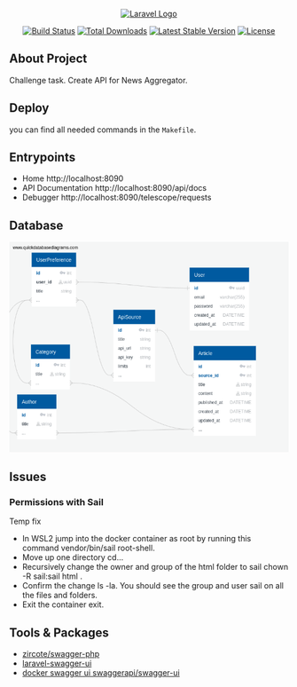 <p align="center"><a href="https://laravel.com" target="_blank"><img src="https://raw.githubusercontent.com/laravel/art/master/logo-lockup/5%20SVG/2%20CMYK/1%20Full%20Color/laravel-logolockup-cmyk-red.svg" width="400" alt="Laravel Logo"></a></p>

<p align="center">
<a href="https://github.com/laravel/framework/actions"><img src="https://github.com/laravel/framework/workflows/tests/badge.svg" alt="Build Status"></a>
<a href="https://packagist.org/packages/laravel/framework"><img src="https://img.shields.io/packagist/dt/laravel/framework" alt="Total Downloads"></a>
<a href="https://packagist.org/packages/laravel/framework"><img src="https://img.shields.io/packagist/v/laravel/framework" alt="Latest Stable Version"></a>
<a href="https://packagist.org/packages/laravel/framework"><img src="https://img.shields.io/packagist/l/laravel/framework" alt="License"></a>
</p>

## About Project

Challenge task.
Create API for News Aggregator.

## Deploy
you can find all needed commands in the `Makefile`.


## Entrypoints
* Home http://localhost:8090
* API Documentation http://localhost:8090/api/docs
* Debugger http://localhost:8090/telescope/requests

## Database
![database_schema.png](documentation/database_schema.png)

## Issues

### Permissions with Sail

Temp fix
* In WSL2 jump into the docker container as root by running this command vendor/bin/sail root-shell.
* Move up one directory cd...
* Recursively change the owner and group of the html folder to sail chown -R sail:sail html .
* Confirm the change ls -la. You should see the group and user sail on all the files and folders.
* Exit the container exit.

## Tools & Packages
* [zircote/swagger-php](https://zircote.github.io/swagger-php/guide/installation.html)
* [laravel-swagger-ui](https://github.com/wotzebra/laravel-swagger-ui)
* [docker swagger ui swaggerapi/swagger-ui](https://hub.docker.com/r/swaggerapi/swagger-ui)
